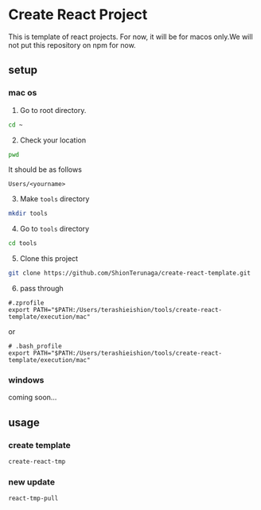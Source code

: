 # Create React Project

This is template of react projects. For now, it will be for macos only.We will
not put this repository on npm for now.

## setup

### mac os

1. Go to root directory.

```bash
cd ~
```

2. Check your location

```bash
pwd
```

It should be as follows

```
Users/<yourname>
```

3. Make `tools` directory

```bash
mkdir tools
```

4. Go to `tools` directory

```bash
cd tools
```

5. Clone this project

```bash
git clone https://github.com/ShionTerunaga/create-react-template.git
```

6. pass through

```
#.zprofile
export PATH="$PATH:/Users/terashieishion/tools/create-react-template/execution/mac"
```

or

```
# .bash_profile
export PATH="$PATH:/Users/terashieishion/tools/create-react-template/execution/mac"
```

### windows

coming soon...

## usage

### create template

```bash
create-react-tmp
```

### new update

```bash
react-tmp-pull
```
